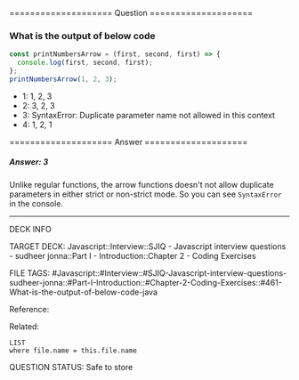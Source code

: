 ==================== Question ====================  

### What is the output of below code

```javascript
const printNumbersArrow = (first, second, first) => {
  console.log(first, second, first);
};
printNumbersArrow(1, 2, 3);
```

- 1: 1, 2, 3
- 2: 3, 2, 3
- 3: SyntaxError: Duplicate parameter name not allowed in this context
- 4: 1, 2, 1  

==================== Answer ====================  

##### Answer: 3

Unlike regular functions, the arrow functions doesn't not allow duplicate
parameters in either strict or non-strict mode. So you can see `SyntaxError` in
the console.

---

DECK INFO

TARGET DECK: Javascript::Interview::SJIQ - Javascript interview questions -
sudheer jonna::Part I - Introduction::Chapter 2 - Coding Exercises

FILE TAGS:
#Javascript::#Interview::#SJIQ-Javascript-interview-questions-sudheer-jonna::#Part-I-Introduction::#Chapter-2-Coding-Exercises::#461-What-is-the-output-of-below-code-java

Reference:

Related:

```dataview
LIST
where file.name = this.file.name
```

QUESTION STATUS: Safe to store
